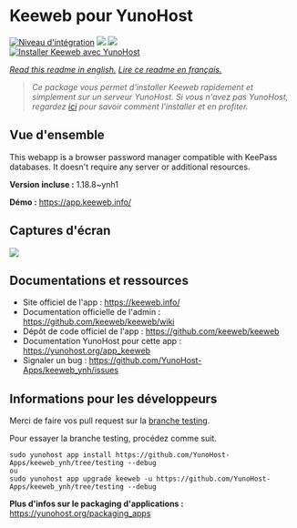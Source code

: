 # Keeweb pour YunoHost

[![Niveau d'intégration](https://dash.yunohost.org/integration/keeweb.svg)](https://dash.yunohost.org/appci/app/keeweb) ![](https://ci-apps.yunohost.org/ci/badges/keeweb.status.svg) ![](https://ci-apps.yunohost.org/ci/badges/keeweb.maintain.svg)  
[![Installer Keeweb avec YunoHost](https://install-app.yunohost.org/install-with-yunohost.svg)](https://install-app.yunohost.org/?app=keeweb)

*[Read this readme in english.](./README.md)*
*[Lire ce readme en français.](./README_fr.md)*

> *Ce package vous permet d'installer Keeweb rapidement et simplement sur un serveur YunoHost.
Si vous n'avez pas YunoHost, regardez [ici](https://yunohost.org/#/install) pour savoir comment l'installer et en profiter.*

## Vue d'ensemble

This webapp is a browser password manager compatible with KeePass databases. It doesn't require any server or additional resources.

**Version incluse :** 1.18.8~ynh1

**Démo :** https://app.keeweb.info/

## Captures d'écran

![](./doc/screenshots/screenshot.png)

## Documentations et ressources

* Site officiel de l'app : https://keeweb.info/
* Documentation officielle de l'admin : https://github.com/keeweb/keeweb/wiki
* Dépôt de code officiel de l'app : https://github.com/keeweb/keeweb
* Documentation YunoHost pour cette app : https://yunohost.org/app_keeweb
* Signaler un bug : https://github.com/YunoHost-Apps/keeweb_ynh/issues

## Informations pour les développeurs

Merci de faire vos pull request sur la [branche testing](https://github.com/YunoHost-Apps/keeweb_ynh/tree/testing).

Pour essayer la branche testing, procédez comme suit.
```
sudo yunohost app install https://github.com/YunoHost-Apps/keeweb_ynh/tree/testing --debug
ou
sudo yunohost app upgrade keeweb -u https://github.com/YunoHost-Apps/keeweb_ynh/tree/testing --debug
```

**Plus d'infos sur le packaging d'applications :** https://yunohost.org/packaging_apps